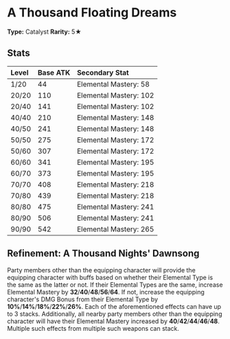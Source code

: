 # A Thousand Floating Dreams

**Type:** Catalyst
**Rarity:** 5★

## Stats

| Level | Base ATK | Secondary Stat |
| :--- | :--- | :--- |
| 1/20 | 44 | Elemental Mastery: 58 |
| 20/20 | 110 | Elemental Mastery: 102 |
| 20/40 | 141 | Elemental Mastery: 102 |
| 40/40 | 210 | Elemental Mastery: 148 |
| 40/50 | 241 | Elemental Mastery: 148 |
| 50/50 | 275 | Elemental Mastery: 172 |
| 50/60 | 307 | Elemental Mastery: 172 |
| 60/60 | 341 | Elemental Mastery: 195 |
| 60/70 | 373 | Elemental Mastery: 195 |
| 70/70 | 408 | Elemental Mastery: 218 |
| 70/80 | 439 | Elemental Mastery: 218 |
| 80/80 | 475 | Elemental Mastery: 241 |
| 80/90 | 506 | Elemental Mastery: 241 |
| 90/90 | 542 | Elemental Mastery: 265 |

## Refinement: A Thousand Nights' Dawnsong

Party members other than the equipping character will provide the equipping character with buffs based on whether their Elemental Type is the same as the latter or not. If their Elemental Types are the same, increase Elemental Mastery by **32**/**40**/**48**/**56**/**64**. If not, increase the equipping character's DMG Bonus from their Elemental Type by **10%**/**14%**/**18%**/**22%**/**26%**. Each of the aforementioned effects can have up to 3 stacks. Additionally, all nearby party members other than the equipping character will have their Elemental Mastery increased by **40**/**42**/**44**/**46**/**48**. Multiple such effects from multiple such weapons can stack.

